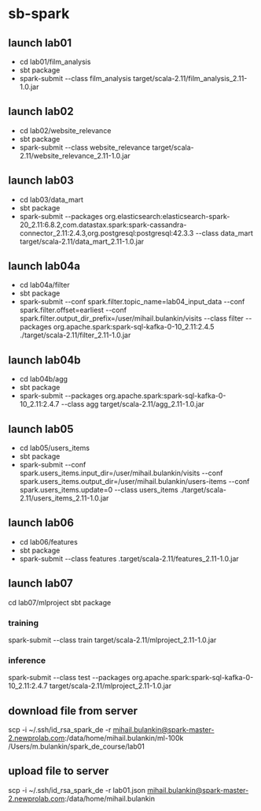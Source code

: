 # sb-spark
## launch lab01
+ cd lab01/film_analysis
+ sbt package 
+ spark-submit --class film_analysis target/scala-2.11/film_analysis_2.11-1.0.jar

## launch lab02
+ cd lab02/website_relevance
+ sbt package 
+ spark-submit --class website_relevance target/scala-2.11/website_relevance_2.11-1.0.jar

## launch lab03
+ cd lab03/data_mart
+ sbt package 
+ spark-submit --packages org.elasticsearch:elasticsearch-spark-20_2.11:6.8.2,com.datastax.spark:spark-cassandra-connector_2.11:2.4.3,org.postgresql:postgresql:42.3.3 --class data_mart target/scala-2.11/data_mart_2.11-1.0.jar

## launch lab04a
+ cd lab04a/filter
+ sbt package
+ spark-submit --conf spark.filter.topic_name=lab04_input_data --conf spark.filter.offset=earliest --conf spark.filter.output_dir_prefix=/user/mihail.bulankin/visits --class filter --packages org.apache.spark:spark-sql-kafka-0-10_2.11:2.4.5 ./target/scala-2.11/filter_2.11-1.0.jar

## launch lab04b
+ cd lab04b/agg
+ sbt package
+ spark-submit --packages org.apache.spark:spark-sql-kafka-0-10_2.11:2.4.7 --class agg target/scala-2.11/agg_2.11-1.0.jar

## launch lab05
+ cd lab05/users_items
+ sbt package
+ spark-submit --conf spark.users_items.input_dir=/user/mihail.bulankin/visits --conf spark.users_items.output_dir=/user/mihail.bulankin/users-items --conf spark.users_items.update=0 --class users_items ./target/scala-2.11/users_items_2.11-1.0.jar

## launch lab06
+ cd lab06/features
+ sbt package
+ spark-submit --class features .target/scala-2.11/features_2.11-1.0.jar

## launch lab07
cd lab07/mlproject
sbt package
### training
spark-submit --class train target/scala-2.11/mlproject_2.11-1.0.jar 
### inference
spark-submit --class test --packages org.apache.spark:spark-sql-kafka-0-10_2.11:2.4.7 target/scala-2.11/mlproject_2.11-1.0.jar  

## download file from server
scp -i ~/.ssh/id_rsa_spark_de -r mihail.bulankin@spark-master-2.newprolab.com:/data/home/mihail.bulankin/ml-100k /Users/m.bulankin/spark_de_course/lab01

## upload file to server
scp -i ~/.ssh/id_rsa_spark_de -r lab01.json mihail.bulankin@spark-master-2.newprolab.com:/data/home/mihail.bulankin
